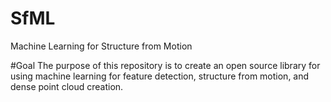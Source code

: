 # SfML
Machine Learning for Structure from Motion

#Goal
The purpose of this repository is to create an open source library for using machine learning for feature detection, structure from motion, and dense point cloud creation.

